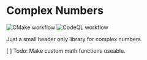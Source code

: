 # Complex Numbers


![CMake workflow](https://github.com/TamirPerek/Complex-Lib/actions/workflows/cmake.yml/badge.svg) ![CodeQL workflow](https://github.com/TamirPerek/Complex-Lib/actions/workflows/codeql-analysis.yml/badge.svg)


Just a small header only library for complex numbers

[ ] Todo: Make custom math functions useable.